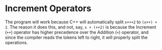 # Increment Operators

The program will work because C++ will automatically split `x+++2` to `(x++) + 2`. The reason it does this, and not, say, `x + (++2)` is because the Increment (`++`) operator has higher precedence over the Addition (`+`) operator, and since the compiler reads the tokens left to right, it will properly split the operations.

